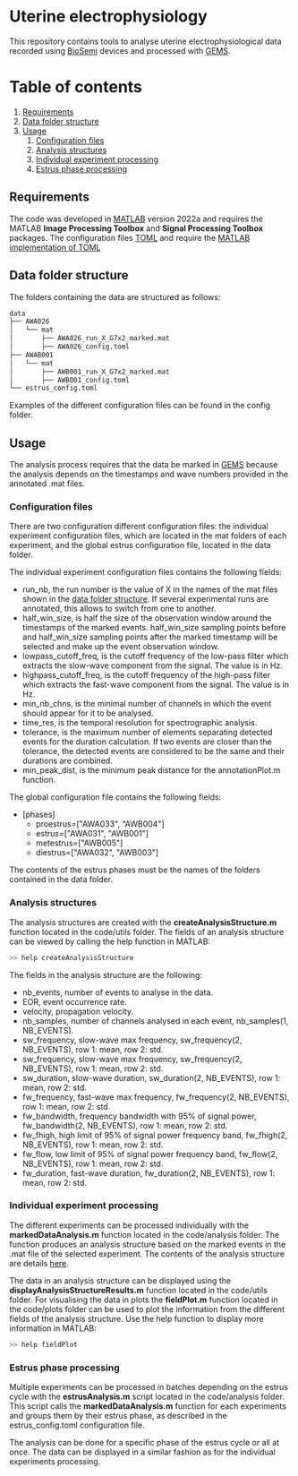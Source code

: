 # Uterine electrophysiology
This repository contains tools to analyse uterine electrophysiological data recorded using [BioSemi](https://www.biosemi.com/) devices and processed with [GEMS](https://link.springer.com/article/10.1186/1471-230X-12-60).
# Table of contents
1. [Requirements](#requirements)
2. [Data folder structure](#structure)
3. [Usage](#usage)
	1. [Configuration files](#config)
	2. [Analysis structures](#as)
	3. [Individual experiment processing](#individual)
	4. [Estrus phase processing](#estrus)
 

<a id="requirements"></a>
## Requirements
The code was developed in [MATLAB](https://www.mathworks.com/products/matlab.html) version 2022a and requires the MATLAB **Image Processing Toolbox** and **Signal Processing Toolbox** packages. The configuration files [TOML](https://toml.io/en/) and require the [MATLAB implementation of TOML](https://github.com/g-s-k/matlab-toml) 

<a id="structure"></a>
## Data folder structure
The folders containing the data are structured as follows:
```bash
data
├── AWA026
│   └── mat
│       ├── AWA026_run_X_G7x2_marked.mat
│       ├── AWA026_config.toml
├── AWAB001
│   └── mat
│       ├── AWB001_run_X_G7x2_marked.mat
│       ├── AWB001_config.toml
└── estrus_config.toml
```
Examples of the different configuration files can be found in the config folder.

<a id="usage"></a>
## Usage
The analysis process requires that the data be marked in [GEMS](https://link.springer.com/article/10.1186/1471-230X-12-60) because the analysis depends on the timestamps and wave numbers provided in the annotated .mat files. 
 
<a id="config"></a>
### Configuration files
There are two configuration different configuration files: the individual experiment configuration files, which are located in the mat folders of each experiment, and the global estrus configuration file, located in the data folder. 

The individual experiment configuration files contains the following fields:
 - run_nb, the run number is the value of X in the names of the mat files shown in the [data folder structure](#structure). If several experimental runs are annotated, this allows to switch from one to another.  
 - half_win_size, is half the size of the observation window around the timestamps of the marked events. half_win_size sampling points before and half_win_size sampling points after the marked timestamp will be selected and make up the event observation window.
 - lowpass_cutoff_freq, is the cutoff frequency of the low-pass filter which extracts the slow-wave component from the signal. The value is in Hz.
 - highpass_cutoff_freq, is the cutoff frequency of the high-pass filter which extracts the fast-wave component from the signal. The value is in Hz.
 - min_nb_chns, is the minimal number of channels in which the event should appear for it to be analysed.
 - time_res, is the temporal resolution for spectrographic analysis.
 - tolerance, is the maximum number of elements separating detected events for the duration calculation. If two events are closer than the tolerance, the detected events are considered to be the same and their durations are combined.
 - min_peak_dist, is the minimum peak distance for the annotationPlot.m function.
 
The global configuration file contains the following fields:
- [phases]
    - proestrus=["AWA033", "AWB004"] 
    - estrus=["AWA031", "AWB001"] 
    - metestrus=["AWB005"] 
    - diestrus=["AWA032", "AWB003"] 
    
The contents of the estrus phases must be the names of the folders contained in the data folder. 
<a id="as"></a>
### Analysis structures
The analysis structures are created with the __createAnalysisStructure.m__ function located in the code/utils folder. The fields of an analysis structure can be viewed by calling the help function in MATLAB:
```bash
>> help createAnalysisStructure
```

The fields in the analysis structure are the following:
 - nb_events, number of events to analyse in the data.
 - EOR, event occurrence rate.
 - velocity, propagation velocity.
 - nb_samples, number of channels analysed in each event, nb_samples(1, NB_EVENTS).
 - sw_frequency, slow-wave max frequency, sw_frequency(2, NB_EVENTS), row 1: mean, row 2: std.
 - sw_frequency, slow-wave max frequency, sw_frequency(2, NB_EVENTS), row 1: mean, row 2: std.
 - sw_duration, slow-wave duration, sw_duration(2, NB_EVENTS), row 1: mean, row 2: std.
 - fw_frequency, fast-wave max frequency, fw_frequency(2, NB_EVENTS), row 1: mean, row 2: std.
 - fw_bandwidth, frequency bandwidth with 95% of signal power,  fw_bandwidth(2, NB_EVENTS), row 1: mean, row 2: std.
 - fw_fhigh, high limit of 95% of signal power frequency band, fw_fhigh(2, NB_EVENTS), row 1: mean, row 2: std.
 - fw_flow, low limit of 95% of signal power frequency band, fw_flow(2, NB_EVENTS), row 1: mean, row 2: std.
 - fw_duration, fast-wave duration, fw_duration(2, NB_EVENTS), row 1: mean, row 2: std.

<a id="individual"></a>
### Individual experiment processing
The different experiments can be processed individually with the __markedDataAnalysis.m__ function located in the code/analysis folder. The function produces an analysis structure based on the marked events in the .mat file of the selected experiment. The contents of the analysis structure are details [here](#as). 

The data in an analysis structure can be displayed using the __displayAnalysisStructureResults.m__ function located in the code/utils folder. For visualising the data in plots the __fieldPlot.m__ function located in the code/plots folder can be used to plot the information from the different fields of the analysis structure. Use the help function to display more information in MATLAB: 
```bash
>> help fieldPlot
```

<a id="estrus"></a>
### Estrus phase processing
Multiple experiments can be processed in batches depending on the estrus cycle with the __estrusAnalysis.m__ script located in the code/analysis folder. This script calls the __markedDataAnalysis.m__ function for each experiments and groups them by their estrus phase, as described in the estrus_config.toml configuration file. 

The analysis can be done for a specific phase of the estrus cycle or all at once. The data can be displayed in a similar fashion as for the individual experiments processing. 